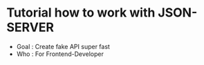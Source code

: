 # Tutorial how to work with JSON-SERVER

- Goal : Create fake API super fast
- Who : For Frontend-Developer
